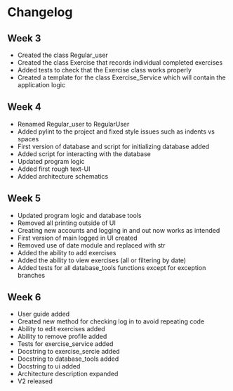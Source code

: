 # Changelog

## Week 3

- Created the class Regular_user
- Created the class Exercise that records individual completed exercises
- Added tests to check that the Exercise class works properly
- Created a template for the class Exercise_Service which will contain the application logic

## Week 4

- Renamed Regular_user to RegularUser
- Added pylint to the project and fixed style issues such as indents vs spaces
- First version of database and script for initializing database added
- Added script for interacting with the database
- Updated program logic
- Added first rough text-UI
- Added architecture schematics

## Week 5

- Updated program logic and database tools
- Removed all printing outside of UI
- Creating new accounts and logging in and out now works as intended
- First version of main logged in UI created
- Removed use of date module and replaced with str
- Added the ability to add exercises
- Added the ability to view exercises (all or filtering by date)
- Added tests for all database_tools functions except for exception branches

## Week 6

- User guide added
- Created new method for checking log in to avoid repeating code
- Ability to edit exercises added
- Ability to remove profile added
- Tests for exercise_service added
- Docstring to exercise_sercie added
- Docstring to database_tools added 
- Docstring to ui added
- Architecture description expanded
- V2 released

